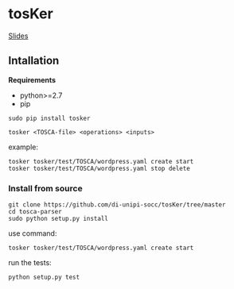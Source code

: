 # tosKer
[Slides](http://slideck.io/github.com/di-unipi-socc/tosKer/doc/slide.md)

## Intallation
**Requirements**
- python>=2.7
- pip

```
sudo pip install tosker
```
```
tosker <TOSCA-file> <operations> <inputs>
```

example:
```
tosker tosker/test/TOSCA/wordpress.yaml create start
tosker tosker/test/TOSCA/wordpress.yaml stop delete
```

### Install from source
```
git clone https://github.com/di-unipi-socc/tosKer/tree/master
cd tosca-parser
sudo python setup.py install
```

use command:
```
tosker tosker/test/TOSCA/wordpress.yaml create start
```

run the tests:
```
python setup.py test
```
